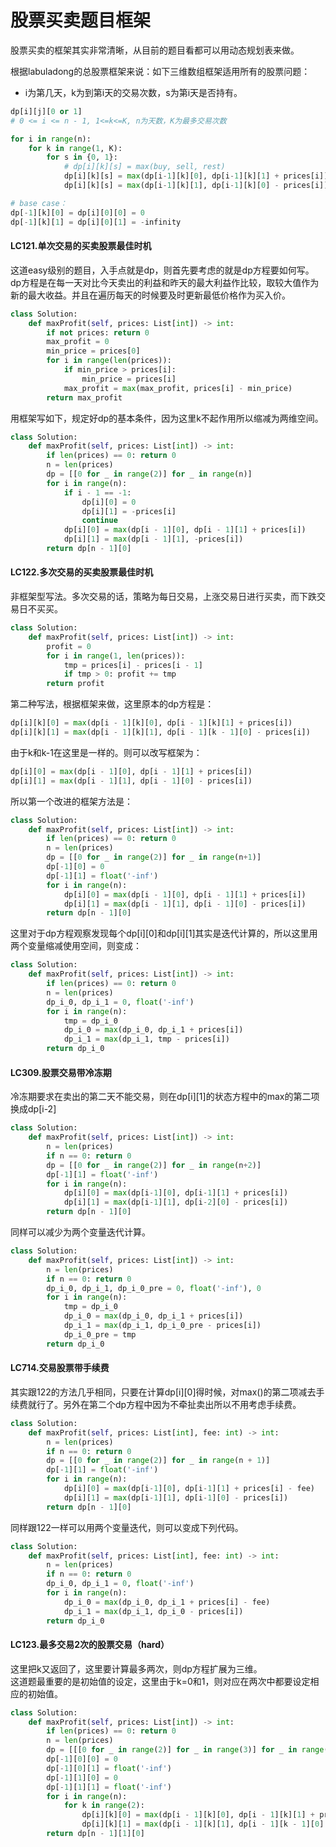 # 股票买卖题目框架
股票买卖的框架其实非常清晰，从目前的题目看都可以用动态规划表来做。  

根据labuladong的总股票框架来说：如下三维数组框架适用所有的股票问题：
- i为第几天，k为到第i天的交易次数，s为第i天是否持有。
```python
dp[i][j][0 or 1]
# 0 <= i <= n - 1, 1<=k<=K, n为天数，K为最多交易次数

for i in range(n):
    for k in range(1, K):
        for s in {0, 1}:
            # dp[i][k][s] = max(buy, sell, rest)
            dp[i][k][s] = max(dp[i-1][k][0], dp[i-1][k][1] + prices[i]) # (rest或者sell)
            dp[i][k][s] = max(dp[i-1][k][1], dp[i-1][k][0] - prices[i]) # (rest或者buy)

# base case：
dp[-1][k][0] = dp[i][0][0] = 0
dp[-1][k][1] = dp[i][0][1] = -infinity
```

#### LC121.单次交易的买卖股票最佳时机
这道easy级别的题目，入手点就是dp，则首先要考虑的就是dp方程要如何写。  
dp方程是在每一天对比今天卖出的利益和昨天的最大利益作比较，取较大值作为新的最大收益。并且在遍历每天的时候要及时更新最低价格作为买入价。
```python
class Solution:
    def maxProfit(self, prices: List[int]) -> int:
        if not prices: return 0
        max_profit = 0
        min_price = prices[0]
        for i in range(len(prices)):
            if min_price > prices[i]:
                min_price = prices[i]
            max_profit = max(max_profit, prices[i] - min_price)
        return max_profit
```
用框架写如下，规定好dp的基本条件，因为这里k不起作用所以缩减为两维空间。
```python
class Solution:
    def maxProfit(self, prices: List[int]) -> int:
        if len(prices) == 0: return 0
        n = len(prices)
        dp = [[0 for _ in range(2)] for _ in range(n)]
        for i in range(n):
            if i - 1 == -1:
                dp[i][0] = 0
                dp[i][1] = -prices[i]
                continue
            dp[i][0] = max(dp[i - 1][0], dp[i - 1][1] + prices[i])
            dp[i][1] = max(dp[i - 1][1], -prices[i])
        return dp[n - 1][0]
```

#### LC122.多次交易的买卖股票最佳时机
非框架型写法。多次交易的话，策略为每日交易，上涨交易日进行买卖，而下跌交易日不买买。
```python
class Solution:
    def maxProfit(self, prices: List[int]) -> int:
        profit = 0
        for i in range(1, len(prices)):
            tmp = prices[i] - prices[i - 1]
            if tmp > 0: profit += tmp
        return profit
```
第二种写法，根据框架来做，这里原本的dp方程是：
```python
dp[i][k][0] = max(dp[i - 1][k][0], dp[i - 1][k][1] + prices[i])
dp[i][k][1] = max(dp[i - 1][k][1], dp[i - 1][k - 1][0] - prices[i])
```
由于k和k-1在这里是一样的。则可以改写框架为：
```python
dp[i][0] = max(dp[i - 1][0], dp[i - 1][1] + prices[i])
dp[i][1] = max(dp[i - 1][1], dp[i - 1][0] - prices[i])
```
所以第一个改进的框架方法是：
```python
class Solution:
    def maxProfit(self, prices: List[int]) -> int:
        if len(prices) == 0: return 0
        n = len(prices)
        dp = [[0 for _ in range(2)] for _ in range(n+1)]
        dp[-1][0] = 0
        dp[-1][1] = float('-inf')
        for i in range(n):
            dp[i][0] = max(dp[i - 1][0], dp[i - 1][1] + prices[i])
            dp[i][1] = max(dp[i - 1][1], dp[i - 1][0] - prices[i])
        return dp[n - 1][0]
```
这里对于dp方程观察发现每个dp[i][0]和dp[i][1]其实是迭代计算的，所以这里用两个变量缩减使用空间，则变成：
```python
class Solution:
    def maxProfit(self, prices: List[int]) -> int:
        if len(prices) == 0: return 0
        n = len(prices)
        dp_i_0, dp_i_1 = 0, float('-inf')
        for i in range(n):
            tmp = dp_i_0
            dp_i_0 = max(dp_i_0, dp_i_1 + prices[i])
            dp_i_1 = max(dp_i_1, tmp - prices[i])
        return dp_i_0
```

#### LC309.股票交易带冷冻期
冷冻期要求在卖出的第二天不能交易，则在dp[i][1]的状态方程中的max的第二项换成dp[i-2]
```python
class Solution:
    def maxProfit(self, prices: List[int]) -> int:
        n = len(prices)
        if n == 0: return 0
        dp = [[0 for _ in range(2)] for _ in range(n+2)]
        dp[-1][1] = float('-inf')
        for i in range(n):
            dp[i][0] = max(dp[i-1][0], dp[i-1][1] + prices[i])
            dp[i][1] = max(dp[i-1][1], dp[i-2][0] - prices[i]) 
        return dp[n - 1][0]
```
同样可以减少为两个变量迭代计算。
```python
class Solution:
    def maxProfit(self, prices: List[int]) -> int:
        n = len(prices)
        if n == 0: return 0
        dp_i_0, dp_i_1, dp_i_0_pre = 0, float('-inf'), 0
        for i in range(n):
            tmp = dp_i_0
            dp_i_0 = max(dp_i_0, dp_i_1 + prices[i])
            dp_i_1 = max(dp_i_1, dp_i_0_pre - prices[i])
            dp_i_0_pre = tmp
        return dp_i_0
```
#### LC714.交易股票带手续费
其实跟122的方法几乎相同，只要在计算dp[i][0]得时候，对max()的第二项减去手续费就行了。另外在第二个dp方程中因为不牵扯卖出所以不用考虑手续费。
```python
class Solution:
    def maxProfit(self, prices: List[int], fee: int) -> int:
        n = len(prices)
        if n == 0: return 0
        dp = [[0 for _ in range(2)] for _ in range(n + 1)]
        dp[-1][1] = float('-inf')
        for i in range(n):
            dp[i][0] = max(dp[i-1][0], dp[i-1][1] + prices[i] - fee)
            dp[i][1] = max(dp[i-1][1], dp[i-1][0] - prices[i])
        return dp[n - 1][0]
```
同样跟122一样可以用两个变量迭代，则可以变成下列代码。
```python
class Solution:
    def maxProfit(self, prices: List[int], fee: int) -> int:
        n = len(prices)
        if n == 0: return 0
        dp_i_0, dp_i_1 = 0, float('-inf')
        for i in range(n):
            dp_i_0 = max(dp_i_0, dp_i_1 + prices[i] - fee)
            dp_i_1 = max(dp_i_1, dp_i_0 - prices[i])
        return dp_i_0
```

#### LC123.最多交易2次的股票交易（hard）
这里把k又返回了，这里要计算最多两次，则dp方程扩展为三维。  
这道题最重要的是初始值的设定，这里由于k=0和1，则对应在两次中都要设定相应的初始值。
```python
class Solution:
    def maxProfit(self, prices: List[int]) -> int:
        if len(prices) == 0: return 0
        n = len(prices)
        dp = [[[0 for _ in range(2)] for _ in range(3)] for _ in range(n+1)]
        dp[-1][0][0] = 0
        dp[-1][0][1] = float('-inf')
        dp[-1][1][0] = 0
        dp[-1][1][1] = float('-inf')
        for i in range(n):
            for k in range(2):
                dp[i][k][0] = max(dp[i - 1][k][0], dp[i - 1][k][1] + prices[i])
                dp[i][k][1] = max(dp[i - 1][k][1], dp[i - 1][k - 1][0] - prices[i])
        return dp[n - 1][1][0]
```
